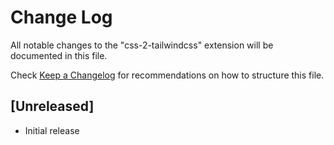 # Change Log

All notable changes to the "css-2-tailwindcss" extension will be documented in this file.

Check [Keep a Changelog](http://keepachangelog.com/) for recommendations on how to structure this file.

## [Unreleased]

- Initial release